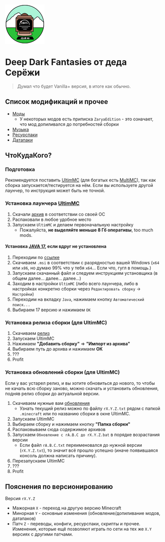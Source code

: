 ![Логотип Z@RYA](.minecraft/icon.png)
# Deep Dark Fantasies от деда Серёжи
> Думал что будет Vanilla+ версия, в итоге как обычно.

## Список модификаций и прочее

- [Моды](.minecraft/mods/MODLIST.md)
    - У некоторых модов есть приписка `ZaryaEdition` - это означает, что мод допиливался до потребностей сборки
- [Музыка](.minecraft/config/MusicTriggers/songs/MUSICLIST.md)
- [Ресурспаки](.minecraft/resourcepacks/RESOURCEPACKLIST.md)
- [Датапаки](.minecraft/global_packs/required_data/DATAPACKLIST.md)

## ЧтоКудаКого?

### Подготовка
Рекомендуется поставить [UltimMC](https://github.com/UltimMC/Launcher?tab=readme-ov-file#downloading) (для богатых есть [MultiMC](https://multimc.org/)), так как сборка запускается/тестируется на нём.
Если вы используете другой лаунчер, то инструкция может быть не точной.

### Установка лаунчера [UltimMC](https://github.com/UltimMC/Launcher?tab=readme-ov-file#downloading)
1. Скачали [архив](https://nightly.link/UltimMC/Launcher/workflows/main/develop) в соответствии со своей ОС
2. Распаковали в любое удобное место
3. Запускаем `UltimMC` и делаем первоначальную настройку
    - Пожалуйста, **не выделяйте меньше 8 Гб оперативы**, too much mods.

#### Установка [JAVA 17](https://adoptium.net/temurin/releases/?version=17&os=windows&package=jdk), если вдруг не установлена
1. Переходим по [ссылке](https://adoptium.net/temurin/releases/?version=17&os=windows&package=jdk)
2. Cкачиваем `.msi` в соответствии с разрядностью вашей Windows (`x64` или `x86`, но думаю 99% что у тебя `x64`... Если что, гугл в помощь.)
3. Запускаем скачанный файл и следуем инструкциям установщика (в общем далее... далее... далее...)
4. Заходим в настройки `UltimMC` (либо всего лаунчера, либо в настройках конкретно сборки через `Редактировать сборку` -> `Настройки`)
5. Переходим на вкладку `Java`, нажимаем кнопку `Автоматический поиск...`
6. Выбираем 17 версию и нажимаем `OK`

### Установка релиза сборки (для UltimMC)
1. Скачиваем [релиз](https://mega.nz/folder/cxt2TQYA#IjXcz29KzdS_Irkl7ay56A)
2. Запускаем UltimMC
3. Нажимаем **"Добавить сборку"** => **"Импорт из архива"**
4. Выбираем путь до архива и нажимаем **ОК**
5. ???
6. Profit

### Установка обновлений сборки (для UltimMC)
Если у вас устарел релиз, и вы хотите обновиться до нового, то чтобы не качать всю сборку заново, можно скачать и установить обновления, подняв релиз сборки до актуальной версии.
1. Скачиваем нужные вам [обновления](https://mega.nz/folder/41tWHSJQ#rvc9d_8c_dLBVYyKy3L40g)
    - Узнать текущий релиз можно по файлу `rX.Y.Z.txt` рядом с папкой `.minecraft` или по названию сборки в окне UltimMC.
2. Запускаем UltimMC
3. Выбираем сборку и нажимаем кнопку **"Папка сборки"**
4. Распаковываем сюда содержимое архивов
5. Запускаем `Обновление с rA.B.C до rX.Y.Z.bat` в порядке возрастания версии
    - Если файл `rA.B.C.txt` переименовался до нужной версии (`rX.Y.Z.txt`), то значит всё прошло успешно (иначе появившаяся консоль должна написать причину).
6. Перезапускаем UltimMC
7. ???
8. Profit

## Пояснения по версионированию
Версия `rX.Y.Z`
- Мажорная `X` - переход на другую версию Minecraft
- Минорная `Y` - основные изменения (обновление/допиливание модов, датапаков)
- Патч `Z` - переводы, конфиги, ресурспаки, скрипты и прочее. Изменения, которые ещё позволяют играть по сети на тех же `X.Y` версиях с другими патчами.

